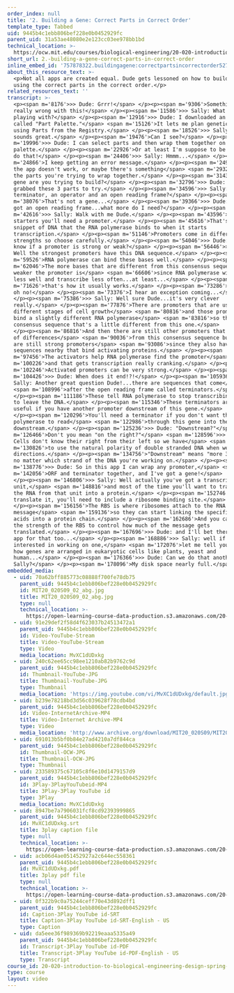 ```yaml
---
order_index: null
title: '2. Building a Gene: Correct Parts in Correct Order'
template_type: Tabbed
uid: 9445b4c1ebb806bef228e0b0452929fc
parent_uid: 31a53ae48080e2e123cc03ee978bb1bd
technical_location: >-
  https://ocw.mit.edu/courses/biological-engineering/20-020-introduction-to-biological-engineering-design-spring-2009/biobuilder-animations/2.-building-a-gene-correct-parts-in-correct-order
short_url: 2.-building-a-gene-correct-parts-in-correct-order
inline_embed_id: '757878322.buildingagene:correctpartsincorrectorder52751085'
about_this_resource_text: >-
  <p>Not all apps are created equal. Dude gets lessoned on how to build a gene
  using the correct parts in the correct order.</p>
related_resources_text: ''
transcript: >-
  <p><span m='8176'>>> Dude: Grrr!</span> </p><p><span m='9306'>Something is
  really wrong with this!</span> </p><p><span m='11586'>>> Sally: What are you
  playing with?</span> </p><p><span m='12916'>>> Dude: I downloaded an app
  called "Part Palette."</span> <span m='15126'>It lets me plan genetic circuits
  using Parts from the Registry.</span> </p><p><span m='18526'>>> Sally: That
  sounds great.</span> </p><p><span m='19476'>Can I see?</span> </p><p><span
  m='19996'>>> Dude: I can select parts and then wrap them together on the
  palette.</span> </p><p><span m='22926'>Or at least I'm suppose to be able to
  do that!</span> </p><p><span m='24406'>>> Sally: Hmmm...</span> </p><p><span
  m='24866'>I keep getting an error message.</span> </p><p><span m='24976'>maybe
  the app doesn't work, or maybe there's something</span> <span m='29326'>about
  the parts you're trying to wrap together.</span> </p><p><span m='31436'>What
  gene are you trying to build?</span> </p><p><span m='32796'>>> Dude: I just
  grabbed these 3 parts to try.</span> </p><p><span m='34596'>>> Sally: A
  terminator, an operator and an open reading frame?</span> </p><p><span
  m='38076'>That's not a gene...</span> </p><p><span m='39366'>>> Dude: but it's
  got an open reading frame...what more do I need?</span> </p><p><span
  m='42616'>>> Sally: Walk with me Dude.</span> </p><p><span m='43596'>For
  starters you'll need a promoter.</span> </p><p><span m='45616'>That's a
  snippet of DNA that the RNA polymerase binds to when it starts
  transcription.</span> </p><p><span m='51146'>Promoters come in different
  strengths so choose carefully.</span> </p><p><span m='54046'>>> Dude: How do I
  know if a promoter is strong or weak?</span> </p><p><span m='56446'>>> Sally:
  Well the strongest promoters have this DNA sequence.</span> </p><p><span
  m='59526'>RNA polymerase can bind these bases well.</span> </p><p><span
  m='62046'>The more bases that are different from this consensus sequence, the
  weaker the promoter is</span> <span m='66606'>since RNA polymerase will bind
  less well and transcribe less often...at least...</span> </p><p><span
  m='71626'>that's how it usually works.</span> </p><p><span m='73286'>>> Dude:
  oh no!</span> </p><p><span m='73376'>I hear an exception coming...</span>
  </p><p><span m='75386'>>> Sally: Well sure Dude...it's very clever
  really.</span> </p><p><span m='77876'>There are promoters that are used in
  different stages of cell growth</span> <span m='80816'>and those promoters
  bind a slightly different RNA polymerase</span> <span m='83816'>so they have a
  consensus sequence that's a little different from this one.</span>
  </p><p><span m='86816'>And then there are still other promoters that have lots
  of differences</span> <span m='90036'>from this consensus sequence but they
  are still strong promoters</span> <span m='93086'>since they also have DNA
  sequences nearby that bind activating proteins.</span> </p><p><span
  m='97456'>The activators help RNA polymerase find the promoter</span> <span
  m='100226'>and that gets transcription really cranking.</span> </p><p><span
  m='102246'>Activated promoters can be very strong.</span> </p><p><span
  m='104426'>>> Dude: When does it end!?!</span> </p><p><span m='105936'>>>
  Sally: Another great question Dude!...there are sequences that come</span>
  <span m='108996'>after the open reading frame called terminators.</span>
  </p><p><span m='111186'>These tell RNA polymerase to stop transcribing RNA and
  to leave the DNA.</span> </p><p><span m='115346'>These terminators are really
  useful if you have another promoter downstream of this gene.</span>
  </p><p><span m='120296'>You'll need a terminator if you don't want the
  polymerase to read</span> <span m='122986'>through this gene into the next one
  downstream.</span> </p><p><span m='125236'>>> Dude: "Downstream?"</span> <span
  m='126466'>Don't you mean "on the right?"</span> <span m='128596'>>> Sally:
  Cells don't know their right from their left so we have</span> <span
  m='130826'>to use the natural polarity of double stranded DNA when we give
  directions.</span> </p><p><span m='134756'>"Downstream" means "more 3-prime"
  no matter which strand of the DNA you're working on.</span> </p><p><span
  m='138776'>>> Dude: So in this app I can wrap any promoter,</span> <span
  m='142056'>ORF and terminator together, and I've got a gene!</span>
  </p><p><span m='146806'>>> Sally: Well actually you've got a transcription
  unit,</span> <span m='148816'>and most of the time you'll want to translate
  the RNA from that unit into a protein.</span> </p><p><span m='152746'>To
  translate it, you'll need to include a ribosome binding site.</span>
  </p><p><span m='156156'>The RBS is where ribosomes attach to the RNA
  message</span> <span m='159136'>so they can start linking the specified amino
  acids into a protein chain.</span> </p><p><span m='162686'>And you can control
  the strength of the RBS to control how much of the message gets
  translated.</span> </p><p><span m='167696'>>> Dude: and I'll bet there's an
  app for that too...</span> </p><p><span m='168886'>>> Sally: well if you're
  interested in working on one,</span> <span m='172076'>let me tell you about
  how genes are arranged in eukaryotic cells like plants, yeast and
  human...</span> </p><p><span m='176366'>>> Dude: Can we do that another day
  Sally?</span> </p><p><span m='178096'>My disk space nearly full.</span> </p>
embedded_media:
  - uid: 70a62bff885773c08888f700fe78db75
    parent_uid: 9445b4c1ebb806bef228e0b0452929fc
    id: MIT20_020S09_02_abg.jpg
    title: MIT20_020S09_02_abg.jpg
    type: null
    technical_location: >-
      https://open-learning-course-data-production.s3.amazonaws.com/20-020-introduction-to-biological-engineering-design-spring-2009/70a62bff885773c08888f700fe78db75_MIT20_020S09_02_abg.jpg
  - uid: 91e29def2f58d4f623037b24513472a1
    parent_uid: 9445b4c1ebb806bef228e0b0452929fc
    id: Video-YouTube-Stream
    title: Video-YouTube-Stream
    type: Video
    media_location: MvXC1dUDxkg
  - uid: 240c62ee65cc98ee1210ab82b9762c9d
    parent_uid: 9445b4c1ebb806bef228e0b0452929fc
    id: Thumbnail-YouTube-JPG
    title: Thumbnail-YouTube-JPG
    type: Thumbnail
    media_location: 'https://img.youtube.com/vi/MvXC1dUDxkg/default.jpg'
  - uid: b239e78218bd3d56c039628f78cdb4bd
    parent_uid: 9445b4c1ebb806bef228e0b0452929fc
    id: Video-InternetArchive-MP4
    title: Video-Internet Archive-MP4
    type: Video
    media_location: 'http://www.archive.org/download/MIT20_020S09/MIT20_020S09_abg.mp4'
  - uid: 691013b5bf0b84e27ad4210a7df844ca
    parent_uid: 9445b4c1ebb806bef228e0b0452929fc
    id: Thumbnail-OCW-JPG
    title: Thumbnail-OCW-JPG
    type: Thumbnail
  - uid: 233589375c67105c8f6e10d1479157d9
    parent_uid: 9445b4c1ebb806bef228e0b0452929fc
    id: 3Play-3PlayYouTubeid-MP4
    title: 3Play-3Play YouTube id
    type: 3Play
    media_location: MvXC1dUDxkg
  - uid: 8947be7a7906031fcf8cd92393999865
    parent_uid: 9445b4c1ebb806bef228e0b0452929fc
    id: MvXC1dUDxkg.srt
    title: 3play caption file
    type: null
    technical_location: >-
      https://open-learning-course-data-production.s3.amazonaws.com/20-020-introduction-to-biological-engineering-design-spring-2009/8947be7a7906031fcf8cd92393999865_MvXC1dUDxkg.srt
  - uid: acb06d4ae051452927a2c644ec558361
    parent_uid: 9445b4c1ebb806bef228e0b0452929fc
    id: MvXC1dUDxkg.pdf
    title: 3play pdf file
    type: null
    technical_location: >-
      https://open-learning-course-data-production.s3.amazonaws.com/20-020-introduction-to-biological-engineering-design-spring-2009/acb06d4ae051452927a2c644ec558361_MvXC1dUDxkg.pdf
  - uid: 0f322b9c0a75244ceff70e43d892dff1
    parent_uid: 9445b4c1ebb806bef228e0b0452929fc
    id: Caption-3Play YouTube id-SRT
    title: Caption-3Play YouTube id-SRT-English - US
    type: Caption
  - uid: da5eee36f989369b92219eaaa5335a49
    parent_uid: 9445b4c1ebb806bef228e0b0452929fc
    id: Transcript-3Play YouTube id-PDF
    title: Transcript-3Play YouTube id-PDF-English - US
    type: Transcript
course_id: 20-020-introduction-to-biological-engineering-design-spring-2009
type: course
layout: video
---
```


